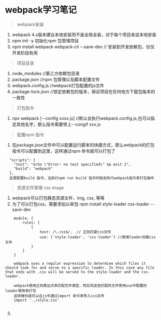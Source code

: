 # webpack学习笔记

> webpack安装
1. webpack 4.x版本建议本地安装而不是全局全装，对于每个项目来说本地安装
2. npm init -y 初始化npm 包管理项目
3. npm install webpack webpack-cli --save-dev  // 安装到开发依赖包，仅仅开发阶段有用


> 项目目录
1. node_modules       //第三方依赖包目录
2. package.json       //npm 包管理以及脚本配置文件
3. webpack.config.js  //webpack打包配置的js文件
4. package-lock.json  //锁定依赖包的版本，保证项目在任何地方下载包版本的一致性

> 打包指令
1. npx webpack [--config  xxxx.js]   //默认会执行webpack.config.js,也可以指定其他名字，那么指令需要带上--congif xxx.js 


> 配置npm 指令
1. 在package.json文件中可以配置运行脚本的快捷方式，那么webpack的打包指令可以配置到这里，这样通过npm 命令就可以打包了
```
  "scripts": {
    "test": "echo \"Error: no test specified\" && exit 1",
    "build": "webpack" 
  },
  这里配置build 指令，当执行npm run build 指令时就会执行webpack指令来打包操作
```


> 资源文件管理 css image
1. webpack可以打包静态资源文件，img, css, 等等
2. 为了可以打包css，需要添加以来包 npm install style-loader css-loader --save-dev
```
    module: {
        rules: [
            {
                test: /\.css$/,  // 正则匹配css文件
                use: ['style-loader', 'css-loader'] //使用loader加载css文件
            }
        ]
    }

    webpack uses a regular expression to determine which files it should look for and serve to a specific loader. In this case any file that ends with .css will be served to the style-loader and the css-loader.

    webpack使用正则表达式来匹配文件类型，然后将这些匹配的文件使用use中配置的loader使用来打包
    这样做你就可以在js中通过import 命令来导入css文件
    import '../style.css'
    
```
3. 






